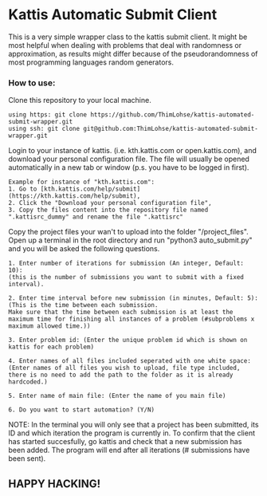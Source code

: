 # Kattis Automatic Submit Client
This is a very simple wrapper class to the kattis submit client. It might be most helpful when dealing with problems that deal with randomness or approximation, as results might differ because of the pseudorandomness of most programming languages random generators.  
### How to use:
Clone this repository to your local machine.
```
using https: git clone https://github.com/ThimLohse/kattis-automated-submit-wrapper.git
using ssh: git clone git@github.com:ThimLohse/kattis-automated-submit-wrapper.git
```
Login to your instance of kattis. (i.e. kth.kattis.com or open.kattis.com), and download your personal configuration file.
The file will usually be opened automatically in a new tab or window (p.s. you have to be logged in first).
```
Example for instance of "kth.kattis.com":
1. Go to [kth.kattis.com/help/submit](https://kth.kattis.com/help/submit),
2. Click the "Download your personal configuration file",
3. Copy the files content into the repository file named ".kattisrc_dummy" and rename the file ".kattisrc"
```
Copy the project files your wan't to upload into the folder "/project_files".
Open up a terminal in the root directory and run "python3 auto_submit.py" and you will be asked the following questions.
```
1. Enter number of iterations for submission (An integer, Default: 10):
(this is the number of submissions you want to submit with a fixed interval).

2. Enter time interval before new submission (in minutes, Default: 5):
(This is the time between each submission.
Make sure that the time between each submission is at least the maximum time for finishing all instances of a problem (#subproblems x maximum allowed time.))

3. Enter problem id: (Enter the unique problem id which is shown on kattis for each problem)

4. Enter names of all files included seperated with one white space:
(Enter names of all files you wish to upload, file type included,
there is no need to add the path to the folder as it is already hardcoded.)

5. Enter name of main file: (Enter the name of you main file)

6. Do you want to start automation? (Y/N)
```
NOTE: In the terminal you will only see that a project has been submitted, its ID and which iteration the program is currently in. To confirm that the client has started succesfully, go kattis and check that a new submission has been added.
The program will end after all iterations (# submissions have been sent).

## HAPPY HACKING!
